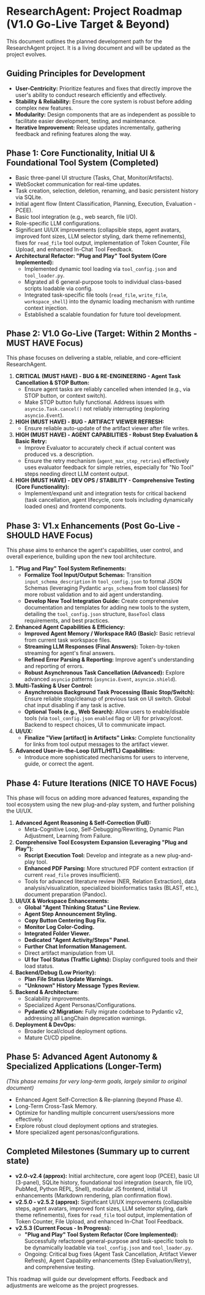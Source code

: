 # ResearchAgent: Project Roadmap (V1.0 Go-Live Target & Beyond)

This document outlines the planned development path for the ResearchAgent project. It is a living document and will be updated as the project evolves.

## Guiding Principles for Development

-   **User-Centricity:** Prioritize features and fixes that directly improve the user's ability to conduct research efficiently and effectively.
-   **Stability & Reliability:** Ensure the core system is robust before adding complex new features.
-   **Modularity:** Design components that are as independent as possible to facilitate easier development, testing, and maintenance.
-   **Iterative Improvement:** Release updates incrementally, gathering feedback and refining features along the way.

## Phase 1: Core Functionality, Initial UI & Foundational Tool System (Completed)

-   Basic three-panel UI structure (Tasks, Chat, Monitor/Artifacts).
-   WebSocket communication for real-time updates.
-   Task creation, selection, deletion, renaming, and basic persistent history via SQLite.
-   Initial agent flow (Intent Classification, Planning, Execution, Evaluation - PCEE).
-   Basic tool integration (e.g., web search, file I/O).
-   Role-specific LLM configurations.
-   Significant UI/UX improvements (collapsible steps, agent avatars, improved font sizes, LLM selector styling, dark theme refinements), fixes for `read_file` tool output, implementation of Token Counter, File Upload, and enhanced In-Chat Tool Feedback.
-   **Architectural Refactor: "Plug and Play" Tool System (Core Implemented):**
    -   Implemented dynamic tool loading via `tool_config.json` and `tool_loader.py`.
    -   Migrated all 6 general-purpose tools to individual class-based scripts loadable via config.
    -   Integrated task-specific file tools (`read_file`, `write_file`, `workspace_shell`) into the dynamic loading mechanism with runtime context injection.
    -   Established a scalable foundation for future tool development.

## Phase 2: V1.0 Go-Live (Target: Within 2 Months - MUST HAVE Focus)

This phase focuses on delivering a stable, reliable, and core-efficient ResearchAgent.

1.  **CRITICAL (MUST HAVE) - BUG & RE-ENGINEERING - Agent Task Cancellation & STOP Button:**
    -   Ensure agent tasks are reliably cancelled when intended (e.g., via STOP button, or context switch).
    -   Make STOP button fully functional. Address issues with `asyncio.Task.cancel()` not reliably interrupting (exploring `asyncio.Event`).
2.  **HIGH (MUST HAVE) - BUG - ARTIFACT VIEWER REFRESH:**
    -   Ensure reliable auto-update of the artifact viewer after file writes.
3.  **HIGH (MUST HAVE) - AGENT CAPABILITIES - Robust Step Evaluation & Basic Retry:**
    -   Improve Evaluator to accurately check if actual content was produced vs. a description.
    -   Ensure the retry mechanism (`agent_max_step_retries`) effectively uses evaluator feedback for simple retries, especially for "No Tool" steps needing direct LLM content output.
4.  **HIGH (MUST HAVE) - DEV OPS / STABILITY - Comprehensive Testing (Core Functionality):**
    -   Implement/expand unit and integration tests for critical backend (task cancellation, agent lifecycle, core tools including dynamically loaded ones) and frontend components.

## Phase 3: V1.x Enhancements (Post Go-Live - SHOULD HAVE Focus)

This phase aims to enhance the agent's capabilities, user control, and overall experience, building upon the new tool architecture.

1.  **"Plug and Play" Tool System Refinements:**
    -   **Formalize Tool Input/Output Schemas:** Transition `input_schema_description` in `tool_config.json` to formal JSON Schemas (leveraging Pydantic `args_schema` from tool classes) for more robust validation and to aid agent understanding.
    -   **Develop New Tool Integration Guide:** Create comprehensive documentation and templates for adding new tools to the system, detailing the `tool_config.json` structure, `BaseTool` class requirements, and best practices.
2.  **Enhanced Agent Capabilities & Efficiency:**
    -   **Improved Agent Memory / Workspace RAG (Basic):** Basic retrieval from current task workspace files.
    -   **Streaming LLM Responses (Final Answers):** Token-by-token streaming for agent's final answers.
    -   **Refined Error Parsing & Reporting:** Improve agent's understanding and reporting of errors.
    -   **Robust Asynchronous Task Cancellation (Advanced):** Explore advanced `asyncio` patterns (`asyncio.Event`, `asyncio.shield`).
3.  **Multi-Tasking & User Control:**
    -   **Asynchronous Background Task Processing (Basic Stop/Switch):** Ensure reliable stop/cleanup of previous task on UI switch. Global chat input disabling if any task is active.
    -   **Optional Tools (e.g., Web Search):** Allow users to enable/disable tools (via `tool_config.json` `enabled` flag or UI) for privacy/cost. Backend to respect choices, UI to communicate impact.
4.  **UI/UX:**
    -   **Finalize "View \[artifact\] in Artifacts" Links:** Complete functionality for links from tool output messages to the artifact viewer.
5.  **Advanced User-in-the-Loop (UITL/HITL) Capabilities:**
    -   Introduce more sophisticated mechanisms for users to intervene, guide, or correct the agent.

## Phase 4: Future Iterations (NICE TO HAVE Focus)

This phase will focus on adding more advanced features, expanding the tool ecosystem using the new plug-and-play system, and further polishing the UI/UX.

1.  **Advanced Agent Reasoning & Self-Correction (Full):**
    -   Meta-Cognitive Loop, Self-Debugging/Rewriting, Dynamic Plan Adjustment, Learning from Failure.
2.  **Comprehensive Tool Ecosystem Expansion (Leveraging "Plug and Play"):**
    -   **Rscript Execution Tool:** Develop and integrate as a new plug-and-play tool.
    -   **Enhanced PDF Parsing:** More structured PDF content extraction (if current `read_file` proves insufficient).
    -   Tools for advanced literature review (NER, Relation Extraction), data analysis/visualization, specialized bioinformatics tasks (BLAST, etc.), document preparation (Pandoc).
3.  **UI/UX & Workspace Enhancements:**
    -   **Global "Agent Thinking Status" Line Review.**
    -   **Agent Step Announcement Styling.**
    -   **Copy Button Centering Bug Fix.**
    -   **Monitor Log Color-Coding.**
    -   **Integrated Folder Viewer.**
    -   **Dedicated "Agent Activity/Steps" Panel.**
    -   **Further Chat Information Management.**
    -   Direct artifact manipulation from UI.
    -   **UI for Tool Status (Traffic Lights):** Display configured tools and their load status.
4.  **Backend/Debug (Low Priority):**
    -   **Plan File Status Update Warnings.**
    -   **"Unknown" History Message Types Review.**
5.  **Backend & Architecture:**
    -   Scalability improvements.
    -   Specialized Agent Personas/Configurations.
    -   **Pydantic v2 Migration:** Fully migrate codebase to Pydantic v2, addressing all LangChain deprecation warnings.
6.  **Deployment & DevOps:**
    -   Broader local/cloud deployment options.
    -   Mature CI/CD pipeline.

## Phase 5: Advanced Agent Autonomy & Specialized Applications (Longer-Term)

_(This phase remains for very long-term goals, largely similar to original document)_

-   Enhanced Agent Self-Correction & Re-planning (beyond Phase 4).
-   Long-Term Cross-Task Memory.
-   Optimize for handling multiple concurrent users/sessions more effectively.
-   Explore robust cloud deployment options and strategies.
-   More specialized agent personas/configurations.

## Completed Milestones (Summary up to current state)

-   **v2.0-v2.4 (approx):** Initial architecture, core agent loop (PCEE), basic UI (3-panel), SQLite history, foundational tool integration (search, file I/O, PubMed, Python REPL, Shell), modular JS frontend, initial UI enhancements (Markdown rendering, plan confirmation flow).
-   **v2.5.0 - v2.5.2 (approx):** Significant UI/UX improvements (collapsible steps, agent avatars, improved font sizes, LLM selector styling, dark theme refinements), fixes for `read_file` tool output, implementation of Token Counter, File Upload, and enhanced In-Chat Tool Feedback.
-   **v2.5.3 (Current Focus - In Progress):**
    -   **"Plug and Play" Tool System Refactor (Core Implemented):** Successfully refactored general-purpose and task-specific tools to be dynamically loadable via `tool_config.json` and `tool_loader.py`.
    -   Ongoing: Critical bug fixes (Agent Task Cancellation, Artifact Viewer Refresh), Agent Capability enhancements (Step Evaluation/Retry), and comprehensive testing.

This roadmap will guide our development efforts. Feedback and adjustments are welcome as the project progresses.
